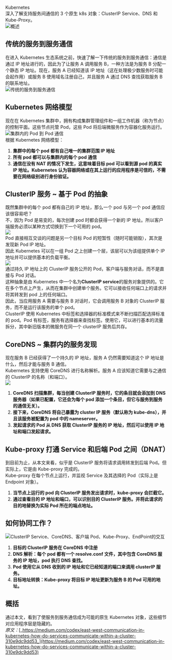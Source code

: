 Kubernetes<br />深入了解支持服务间通信的 3 个原生 k8s 对象：ClusterIP Service、DNS 和 Kube-Proxy。<br />![概述](https://cdn.nlark.com/yuque/0/2022/png/396745/1658449157486-12ad1bd3-2811-4cd1-921d-47581f3d55c2.png#clientId=u2a9d6507-fdd7-4&from=paste&id=u38a9c3f3&originHeight=890&originWidth=1080&originalType=url&ratio=1&rotation=0&showTitle=true&status=done&style=none&taskId=u4262ba90-d940-4922-b43e-a0588160cda&title=%E6%A6%82%E8%BF%B0 "概述")
<a name="m4O73"></a>
## 传统的服务到服务通信
在进入 Kubernetes 生态系统之前，快速了解一下传统的服务到服务通信：通信是通过 IP 地址进行的，因此为了让服务 A 调用服务 B，一种方法是为服务 B 分配一个静态 IP 地址。现在，服务 A 已经知道该 IP 地址（这在处理极少数服务时可能会起作用）或服务 B 使用域名注册自己，并且服务 A 通过 DNS 查找获取服务 B 的联系地址。<br />![传统的服务到服务通信](https://cdn.nlark.com/yuque/0/2022/png/396745/1658449157575-b157555f-ba59-441d-b1b4-7ba3332dd333.png#clientId=u2a9d6507-fdd7-4&from=paste&id=u7f2ba05b&originHeight=200&originWidth=1080&originalType=url&ratio=1&rotation=0&showTitle=true&status=done&style=none&taskId=uc6df071c-fb3a-43d5-bf39-6f2e2b5db8f&title=%E4%BC%A0%E7%BB%9F%E7%9A%84%E6%9C%8D%E5%8A%A1%E5%88%B0%E6%9C%8D%E5%8A%A1%E9%80%9A%E4%BF%A1 "传统的服务到服务通信")
<a name="NQAEe"></a>
## Kubernetes 网络模型
现在在 Kubernetes 集群中，拥有构成集群管理组件和一组工作机器（称为节点）的控制平面。这些节点托管 Pod，这些 Pod 将后端微服务作为容器化服务运行。<br />![集群内的 Pod 到 Pod 通信](https://cdn.nlark.com/yuque/0/2022/png/396745/1658449157508-ea86f002-9fe5-4233-9527-834912fe5ebb.png#clientId=u2a9d6507-fdd7-4&from=paste&id=ufdde5eb1&originHeight=522&originWidth=1080&originalType=url&ratio=1&rotation=0&showTitle=true&status=done&style=none&taskId=u75fc1b71-81e9-480c-ad92-e70e5f9e736&title=%E9%9B%86%E7%BE%A4%E5%86%85%E7%9A%84%20Pod%20%E5%88%B0%20Pod%20%E9%80%9A%E4%BF%A1 "集群内的 Pod 到 Pod 通信")<br />根据 Kubernetes 网络模型：

1. **集群中的每个 pod 都有自己唯一的集群范围 IP 地址**
2. **所有 pod 都可以与集群内的每个 pod 通信**
3. **通信在没有 NAT 的情况下发生，这意味着目标 pod 可以看到源 pod 的真实 IP 地址。Kubernetes 认为容器网络或在其上运行的应用程序是可信的，不需要在网络级别进行身份验证。**
<a name="c8OsZ"></a>
## ClusterIP 服务 ~ 基于 Pod 的抽象
既然集群中的每个 pod 都有自己的 IP 地址，那么一个 pod 与另一个 pod 通信应该很容易吧？<br />不，因为 Pod 是易变的，每次创建 pod 时都会获得一个新的 IP 地址。所以客户端服务必须以某种方式切换到下一个可用的 pod。<br />![](https://cdn.nlark.com/yuque/0/2022/png/396745/1658449157599-19644b00-ae0c-47f0-8436-bf7d484fe878.png#clientId=u2a9d6507-fdd7-4&from=paste&id=u6e552a3e&originHeight=323&originWidth=1080&originalType=url&ratio=1&rotation=0&showTitle=false&status=done&style=none&taskId=u3a772c5e-964d-4283-b58f-5c32ef70c8c&title=)<br />Pod 直接相互交谈的问题是另一个目标 Pod 的短暂性（随时可能销毁），其次是发现新 Pod IP 地址。<br />因此 Kubernetes 可以在一组 Pod 之上创建一个层，该层可以为该组提供单个 IP 地址并可以提供基本的负载平衡。<br />![](https://cdn.nlark.com/yuque/0/2022/png/396745/1658449157518-87706593-03e3-49ab-accd-95be8d078977.png#clientId=u2a9d6507-fdd7-4&from=paste&id=u651f68ab&originHeight=323&originWidth=1080&originalType=url&ratio=1&rotation=0&showTitle=false&status=done&style=none&taskId=uf39a5930-db50-4105-9894-35c267486a7&title=)<br />通过持久 IP 地址上的 ClusterIP 服务公开的 Pod，客户端与服务对话，而不是直接与 Pod 对话。<br />这种抽象是由 Kubernetes 中一个名为**ClusterIP service**的服务对象提供的。它在多个节点上产生，从而在集群中创建单个服务。它可以接收任何端口上的请求并将其转发到 pod 上的任何端口。<br />因此，当应用服务 A 需要与服务 B 对话时，它会调用服务 B 对象的 ClusterIP 服务，而不是运行该服务的单个 pod。<br />ClusterIP 使用 Kubernetes 中标签和选择器的标准模式来不断扫描匹配选择标准的 pod。Pod 有标签，服务有选择器来查找标签。使用它，可以进行基本的流量拆分，其中新旧版本的微服务在同一个 clusterIP 服务后共存。
<a name="Bg88L"></a>
## CoreDNS ~ 集群内的服务发现
现在服务 B 已经获得了一个持久的 IP 地址，服务 A 仍然需要知道这个 IP 地址是什么，然后才能与服务 B 通信。<br />Kubernetes 支持使用 CoreDNS 进行名称解析。服务 A 应该知道它需要与之通信的 ClusterIP 的名称（和端口）。<br />![](https://cdn.nlark.com/yuque/0/2022/png/396745/1658449158050-1184cc09-5be9-4217-888c-3f0e892d4658.png#clientId=u2a9d6507-fdd7-4&from=paste&id=udd610e4f&originHeight=402&originWidth=1080&originalType=url&ratio=1&rotation=0&showTitle=false&status=done&style=none&taskId=u3b1fe14b-ed48-45a4-a3c5-93eba0e126a&title=)

1. **CoreDNS 扫描集群，每当创建 ClusterIP 服务时，它的条目就会添加到 DNS 服务器（如果已配置，它还会为每个 pod 添加一个条目，但它与服务到服务的通信无关）。**
2. **接下来，CoreDNS 将自己暴露为 cluster IP 服务（默认称为 kube-dns），并且该服务被配置为 pod 中的 nameserver。**
3. **发起请求的 Pod 从 DNS 获取 ClusterIP 服务的 IP 地址，然后可以使用 IP 地址和端口发起请求。**
<a name="qIWt8"></a>
## Kube-proxy 打通 Service 和后端 Pod 之间（DNAT）
到目前为止，从本文来看，似乎是 ClusterIP 服务将请求调用转发到后端 Pod。但实际上，它是由 Kube-proxy 完成的。<br />Kube-proxy 在每个节点上运行，并监视 Service 及其选择的 Pod（实际上是 Endpoint 对象）。

1. **当节点上运行的 pod 向 ClusterIP 服务发出请求时，kube-proxy 会拦截它。**
2. **通过查看目的 IP 地址和端口，可以识别目的 ClusterIP 服务。并将此请求的目的地替换为实际 Pod 所在的端点地址。**
<a name="OO2Bx"></a>
## 如何协同工作？
![ClusterIP Service、CoreDNS、客户端 Pod、Kube-Proxy、EndPoint的交互](https://cdn.nlark.com/yuque/0/2022/png/396745/1658449158020-8b9bdcb4-ee7d-44a1-8d06-11fe52f21a70.png#clientId=u2a9d6507-fdd7-4&from=paste&id=u521bc8fa&originHeight=469&originWidth=1080&originalType=url&ratio=1&rotation=0&showTitle=true&status=done&style=none&taskId=u64fa013a-62fc-4848-ae38-6e441bf7b3e&title=ClusterIP%20Service%E3%80%81CoreDNS%E3%80%81%E5%AE%A2%E6%88%B7%E7%AB%AF%20Pod%E3%80%81Kube-Proxy%E3%80%81EndPoint%E7%9A%84%E4%BA%A4%E4%BA%92 "ClusterIP Service、CoreDNS、客户端 Pod、Kube-Proxy、EndPoint的交互")

1. **目标的 ClusterIP 服务在 CoreDNS 中注册**
2. **DNS 解析：每个 pod 都有一个 resolve.conf 文件，其中包含 CoreDNS 服务的 IP 地址，pod 执行 DNS 查找。**
3. **Pod 使用它从 DNS 收到的 IP 地址和它已经知道的端口来调用 clusterIP 服务。**
4. **目标地址转换：Kube-proxy 将目标 IP 地址更新为服务 B 的 Pod 可用的地址。**
<a name="AYfOV"></a>
## 概括
通过本文，看到了使服务到服务通信成为可能的原生 Kubernetes 对象，这些细节对应用程序层是隐藏的。<br />_原文：_[_https://medium.com/codex/east-west-communication-in-kubernetes-how-do-services-communicate-within-a-cluster-310e9dc9dd53_](https://medium.com/codex/east-west-communication-in-kubernetes-how-do-services-communicate-within-a-cluster-310e9dc9dd53)
